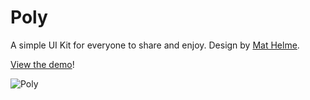 # Poly

A simple UI Kit for everyone to share and enjoy. Design by [Mat Helme](https://twitter.com/MatHelme).

[View the demo](http://treehouse-code-samples.s3.amazonaws.com/poly/index.html)!

![Poly](http://i.imgur.com/jz5gUY1.jpg)
